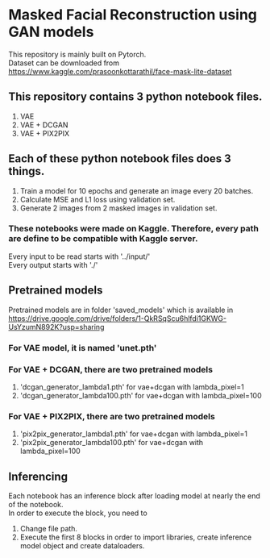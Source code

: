 # Masked Facial Reconstruction using GAN models
This repository is mainly built on Pytorch. <br>
Dataset can be downloaded from https://www.kaggle.com/prasoonkottarathil/face-mask-lite-dataset

## This repository contains 3 python notebook files.
1. VAE
2. VAE + DCGAN
3. VAE + PIX2PIX

## Each of these python notebook files does 3 things.
1. Train a model for 10 epochs and generate an image every 20 batches.
2. Calculate MSE and L1 loss using validation set.
3. Generate 2 images from 2 masked images in validation set.

### These notebooks were made on Kaggle. Therefore, every path are define to be compatible with Kaggle server.
Every input to be read starts with '../input/' <br>
Every output starts with './'

## Pretrained models
Pretrained models are in folder 'saved_models' which is available in https://drive.google.com/drive/folders/1-QkRSqScu6hlfdi1GKWG-UsYzumN892K?usp=sharing
### For VAE model, it is named 'unet.pth'
### For VAE + DCGAN, there are two pretrained models
1. 'dcgan_generator_lambda1.pth' for vae+dcgan with lambda_pixel=1
2. 'dcgan_generator_lambda100.pth' for vae+dcgan with lambda_pixel=100
### For VAE + PIX2PIX, there are two pretrained models
1. 'pix2pix_generator_lambda1.pth' for vae+dcgan with lambda_pixel=1
2. 'pix2pix_generator_lambda100.pth' for vae+dcgan with lambda_pixel=100

## Inferencing
Each notebook has an inference block after loading model at nearly the end of the notebook. <br>
In order to execute the block, you need to 
1. Change file path.
2. Execute the first 8 blocks in order to import libraries, create inference model object and create dataloaders.
